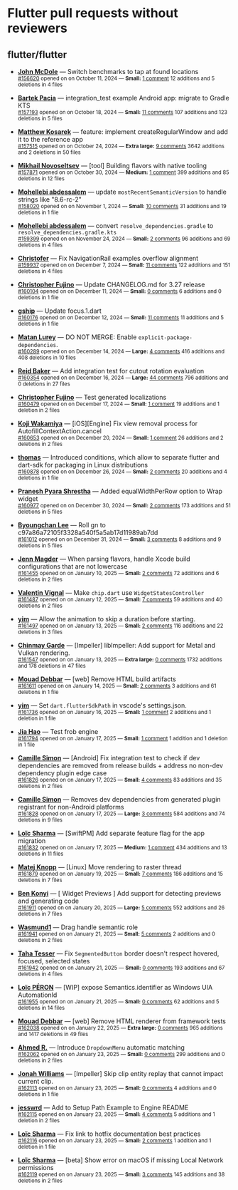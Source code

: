 # Flutter pull requests without reviewers

## flutter/flutter

* **[John McDole](https://github.com/jtmcdole)** &mdash; Switch benchmarks to tap at found locations<br />
  <sub>[#156620](https://github.com/flutter/flutter/pull/156620) opened on on October 11, 2024 &mdash; **Small:** [1 comment](https://github.com/flutter/flutter/pull/156620) 12 additions and 5 deletions in 4 files</sub><br />

* **[Bartek Pacia](https://github.com/bartekpacia)** &mdash; integration_test example Android app: migrate to Gradle KTS<br />
  <sub>[#157193](https://github.com/flutter/flutter/pull/157193) opened on on October 18, 2024 &mdash; **Small:** [11 comments](https://github.com/flutter/flutter/pull/157193) 107 additions and 123 deletions in 5 files</sub><br />

* **[Matthew Kosarek](https://github.com/mattkae)** &mdash; feature: implement createRegularWindow and add it to the reference app<br />
  <sub>[#157515](https://github.com/flutter/flutter/pull/157515) opened on on October 24, 2024 &mdash; **Extra large:** [9 comments](https://github.com/flutter/flutter/pull/157515) 3642 additions and 2 deletions in 50 files</sub><br />

* **[Mikhail Novoseltsev](https://github.com/Sameri11)** &mdash; [tool] Building flavors with native tooling<br />
  <sub>[#157871](https://github.com/flutter/flutter/pull/157871) opened on on October 30, 2024 &mdash; **Medium:** [1 comment](https://github.com/flutter/flutter/pull/157871) 399 additions and 85 deletions in 12 files</sub><br />

* **[Mohellebi abdessalem](https://github.com/AbdeMohlbi)** &mdash; update `mostRecentSemanticVersion` to handle strings like "8.6-rc-2"<br />
  <sub>[#158020](https://github.com/flutter/flutter/pull/158020) opened on on November 1, 2024 &mdash; **Small:** [10 comments](https://github.com/flutter/flutter/pull/158020) 31 additions and 19 deletions in 1 file</sub><br />

* **[Mohellebi abdessalem](https://github.com/AbdeMohlbi)** &mdash; convert `resolve_dependencies.gradle` to `resolve_dependencies.gradle.kts`<br />
  <sub>[#159399](https://github.com/flutter/flutter/pull/159399) opened on on November 24, 2024 &mdash; **Small:** [2 comments](https://github.com/flutter/flutter/pull/159399) 96 additions and 69 deletions in 4 files</sub><br />

* **[Christofer](https://github.com/yaostyle)** &mdash; Fix NavigationRail examples overflow alignment<br />
  <sub>[#159937](https://github.com/flutter/flutter/pull/159937) opened on on December 7, 2024 &mdash; **Small:** [11 comments](https://github.com/flutter/flutter/pull/159937) 122 additions and 151 deletions in 4 files</sub><br />

* **[Christopher Fujino](https://github.com/christopherfujino)** &mdash; Update CHANGELOG.md for 3.27 release<br />
  <sub>[#160104](https://github.com/flutter/flutter/pull/160104) opened on on December 11, 2024 &mdash; **Small:** [0 comments](https://github.com/flutter/flutter/pull/160104) 6 additions and 0 deletions in 1 file</sub><br />

* **[gship](https://github.com/gship)** &mdash; Update focus.1.dart<br />
  <sub>[#160176](https://github.com/flutter/flutter/pull/160176) opened on on December 12, 2024 &mdash; **Small:** [11 comments](https://github.com/flutter/flutter/pull/160176) 11 additions and 5 deletions in 1 file</sub><br />

* **[Matan Lurey](https://github.com/matanlurey)** &mdash; DO NOT MERGE: Enable `explicit-package-dependencies`.<br />
  <sub>[#160289](https://github.com/flutter/flutter/pull/160289) opened on on December 14, 2024 &mdash; **Large:** [4 comments](https://github.com/flutter/flutter/pull/160289) 416 additions and 408 deletions in 10 files</sub><br />

* **[Reid Baker](https://github.com/reidbaker)** &mdash; Add integration test for cutout rotation evaluation<br />
  <sub>[#160354](https://github.com/flutter/flutter/pull/160354) opened on on December 16, 2024 &mdash; **Large:** [44 comments](https://github.com/flutter/flutter/pull/160354) 796 additions and 0 deletions in 27 files</sub><br />

* **[Christopher Fujino](https://github.com/christopherfujino)** &mdash; Test generated localizations<br />
  <sub>[#160479](https://github.com/flutter/flutter/pull/160479) opened on on December 17, 2024 &mdash; **Small:** [1 comment](https://github.com/flutter/flutter/pull/160479) 19 additions and 1 deletion in 2 files</sub><br />

* **[Koji Wakamiya](https://github.com/koji-1009)** &mdash; [iOS][Engine] Fix view removal process for AutofillContextAction.cancel<br />
  <sub>[#160653](https://github.com/flutter/flutter/pull/160653) opened on on December 20, 2024 &mdash; **Small:** [1 comment](https://github.com/flutter/flutter/pull/160653) 26 additions and 2 deletions in 2 files</sub><br />

* **[thomas](https://github.com/thomasrahimi)** &mdash; Introduced conditions, which allow to separate flutter and dart-sdk for packaging in Linux distributions<br />
  <sub>[#160878](https://github.com/flutter/flutter/pull/160878) opened on on December 26, 2024 &mdash; **Small:** [2 comments](https://github.com/flutter/flutter/pull/160878) 20 additions and 4 deletions in 1 file</sub><br />

* **[Pranesh Pyara Shrestha](https://github.com/praneshp1org)** &mdash; Added equalWidthPerRow option to Wrap widget<br />
  <sub>[#160977](https://github.com/flutter/flutter/pull/160977) opened on on December 30, 2024 &mdash; **Small:** [2 comments](https://github.com/flutter/flutter/pull/160977) 173 additions and 51 deletions in 5 files</sub><br />

* **[Byoungchan Lee](https://github.com/bc-lee)** &mdash; Roll gn to c97a86a72105f3328a540f5a5ab17d11989ab7dd<br />
  <sub>[#161012](https://github.com/flutter/flutter/pull/161012) opened on on December 31, 2024 &mdash; **Small:** [3 comments](https://github.com/flutter/flutter/pull/161012) 8 additions and 9 deletions in 5 files</sub><br />

* **[Jenn Magder](https://github.com/jmagman)** &mdash; When parsing flavors, handle Xcode build configurations that are not lowercase<br />
  <sub>[#161455](https://github.com/flutter/flutter/pull/161455) opened on on January 10, 2025 &mdash; **Small:** [2 comments](https://github.com/flutter/flutter/pull/161455) 72 additions and 6 deletions in 2 files</sub><br />

* **[Valentin Vignal](https://github.com/ValentinVignal)** &mdash; Make `chip.dart` use `WidgetStatesController`<br />
  <sub>[#161487](https://github.com/flutter/flutter/pull/161487) opened on on January 12, 2025 &mdash; **Small:** [7 comments](https://github.com/flutter/flutter/pull/161487) 59 additions and 40 deletions in 2 files</sub><br />

* **[yim](https://github.com/yiiim)** &mdash; Allow the animation to skip a duration before starting.<br />
  <sub>[#161497](https://github.com/flutter/flutter/pull/161497) opened on on January 13, 2025 &mdash; **Small:** [2 comments](https://github.com/flutter/flutter/pull/161497) 116 additions and 22 deletions in 3 files</sub><br />

* **[Chinmay Garde](https://github.com/chinmaygarde)** &mdash; [Impeller] libImpeller: Add support for Metal and Vulkan rendering.<br />
  <sub>[#161547](https://github.com/flutter/flutter/pull/161547) opened on on January 13, 2025 &mdash; **Extra large:** [0 comments](https://github.com/flutter/flutter/pull/161547) 1732 additions and 178 deletions in 47 files</sub><br />

* **[Mouad Debbar](https://github.com/mdebbar)** &mdash; [web] Remove HTML build artifacts<br />
  <sub>[#161611](https://github.com/flutter/flutter/pull/161611) opened on on January 14, 2025 &mdash; **Small:** [2 comments](https://github.com/flutter/flutter/pull/161611) 3 additions and 61 deletions in 1 file</sub><br />

* **[yim](https://github.com/yiiim)** &mdash; Set `dart.flutterSdkPath` in vscode's settings.json.<br />
  <sub>[#161736](https://github.com/flutter/flutter/pull/161736) opened on on January 16, 2025 &mdash; **Small:** [1 comment](https://github.com/flutter/flutter/pull/161736) 2 additions and 1 deletion in 1 file</sub><br />

* **[Jia Hao](https://github.com/jiahaog)** &mdash; Test frob engine<br />
  <sub>[#161794](https://github.com/flutter/flutter/pull/161794) opened on on January 17, 2025 &mdash; **Small:** [1 comment](https://github.com/flutter/flutter/pull/161794) 1 addition and 1 deletion in 1 file</sub><br />

* **[Camille Simon](https://github.com/camsim99)** &mdash; [Android] Fix integration test to check if dev dependencies are removed from release builds + address no non-dev dependency plugin edge case<br />
  <sub>[#161826](https://github.com/flutter/flutter/pull/161826) opened on on January 17, 2025 &mdash; **Small:** [4 comments](https://github.com/flutter/flutter/pull/161826) 83 additions and 35 deletions in 2 files</sub><br />

* **[Camille Simon](https://github.com/camsim99)** &mdash; Removes dev dependencies from generated plugin registrant for non-Android platforms<br />
  <sub>[#161828](https://github.com/flutter/flutter/pull/161828) opened on on January 17, 2025 &mdash; **Large:** [3 comments](https://github.com/flutter/flutter/pull/161828) 584 additions and 74 deletions in 9 files</sub><br />

* **[Loïc Sharma](https://github.com/loic-sharma)** &mdash; [SwiftPM] Add separate feature flag for the app migration<br />
  <sub>[#161832](https://github.com/flutter/flutter/pull/161832) opened on on January 17, 2025 &mdash; **Medium:** [1 comment](https://github.com/flutter/flutter/pull/161832) 434 additions and 13 deletions in 11 files</sub><br />

* **[Matej Knopp](https://github.com/knopp)** &mdash; [Linux] Move rendering to raster thread<br />
  <sub>[#161879](https://github.com/flutter/flutter/pull/161879) opened on on January 19, 2025 &mdash; **Small:** [7 comments](https://github.com/flutter/flutter/pull/161879) 186 additions and 15 deletions in 7 files</sub><br />

* **[Ben Konyi](https://github.com/bkonyi)** &mdash; [ Widget Previews ] Add support for detecting previews and generating code<br />
  <sub>[#161911](https://github.com/flutter/flutter/pull/161911) opened on on January 20, 2025 &mdash; **Large:** [5 comments](https://github.com/flutter/flutter/pull/161911) 552 additions and 26 deletions in 7 files</sub><br />

* **[Wasmund1](https://github.com/Wasmund1)** &mdash; Drag handle semantic role<br />
  <sub>[#161941](https://github.com/flutter/flutter/pull/161941) opened on on January 21, 2025 &mdash; **Small:** [5 comments](https://github.com/flutter/flutter/pull/161941) 2 additions and 0 deletions in 2 files</sub><br />

* **[Taha Tesser](https://github.com/TahaTesser)** &mdash; Fix `SegmentedButton` border doesn't respect hovered, focused, selected states<br />
  <sub>[#161942](https://github.com/flutter/flutter/pull/161942) opened on on January 21, 2025 &mdash; **Small:** [0 comments](https://github.com/flutter/flutter/pull/161942) 193 additions and 67 deletions in 4 files</sub><br />

* **[Loïc PÉRON](https://github.com/loic-peron-inetum-public)** &mdash; [WIP] expose Semantics.identifier as Windows UIA AutomationId<br />
  <sub>[#161955](https://github.com/flutter/flutter/pull/161955) opened on on January 21, 2025 &mdash; **Small:** [0 comments](https://github.com/flutter/flutter/pull/161955) 62 additions and 5 deletions in 14 files</sub><br />

* **[Mouad Debbar](https://github.com/mdebbar)** &mdash; [web] Remove HTML renderer from framework tests<br />
  <sub>[#162038](https://github.com/flutter/flutter/pull/162038) opened on on January 22, 2025 &mdash; **Extra large:** [0 comments](https://github.com/flutter/flutter/pull/162038) 965 additions and 1417 deletions in 49 files</sub><br />

* **[Ahmed R.](https://github.com/ahmedrasar)** &mdash; Introduce `DropdownMenu` automatic matching<br />
  <sub>[#162062](https://github.com/flutter/flutter/pull/162062) opened on on January 23, 2025 &mdash; **Small:** [0 comments](https://github.com/flutter/flutter/pull/162062) 299 additions and 0 deletions in 2 files</sub><br />

* **[Jonah Williams](https://github.com/jonahwilliams)** &mdash; [Impeller] Skip clip entity replay that cannot impact current clip.<br />
  <sub>[#162113](https://github.com/flutter/flutter/pull/162113) opened on on January 23, 2025 &mdash; **Small:** [0 comments](https://github.com/flutter/flutter/pull/162113) 4 additions and 0 deletions in 1 file</sub><br />

* **[jesswrd](https://github.com/jesswrd)** &mdash; Add to Setup Path Example to Engine README<br />
  <sub>[#162115](https://github.com/flutter/flutter/pull/162115) opened on on January 23, 2025 &mdash; **Small:** [4 comments](https://github.com/flutter/flutter/pull/162115) 5 additions and 1 deletion in 2 files</sub><br />

* **[Loïc Sharma](https://github.com/loic-sharma)** &mdash; Fix link to hotfix documentation best practices<br />
  <sub>[#162116](https://github.com/flutter/flutter/pull/162116) opened on on January 23, 2025 &mdash; **Small:** [2 comments](https://github.com/flutter/flutter/pull/162116) 1 addition and 1 deletion in 1 file</sub><br />

* **[Loïc Sharma](https://github.com/loic-sharma)** &mdash; [beta] Show error on macOS if missing Local Network permissions<br />
  <sub>[#162119](https://github.com/flutter/flutter/pull/162119) opened on on January 23, 2025 &mdash; **Small:** [3 comments](https://github.com/flutter/flutter/pull/162119) 145 additions and 38 deletions in 2 files</sub><br />

